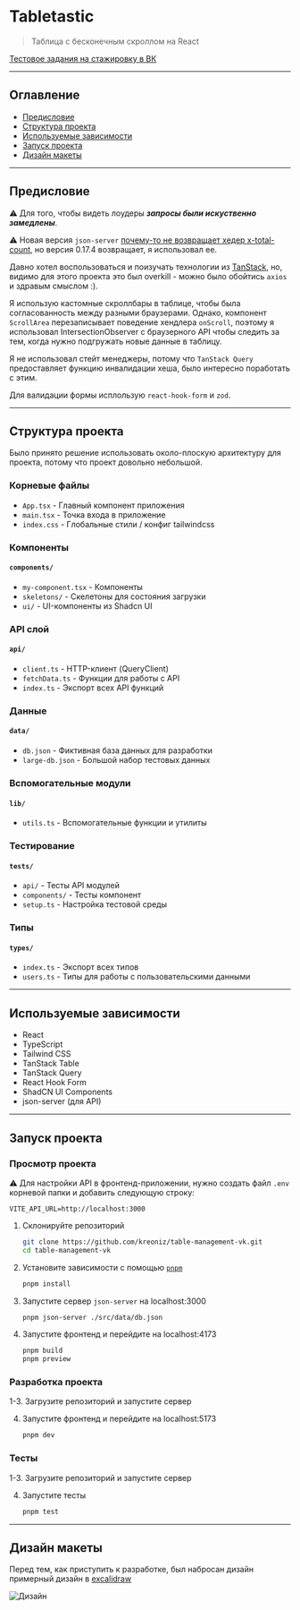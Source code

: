 # Tabletastic

> Таблица с бесконечным скроллом на React

[Тестовое задания на стажировку в ВК](https://internship.vk.company/vacancy/1109)

---

## Оглавление

- [Предисловие](#предисловие)
- [Структура проекта](#структура-проекта)
- [Используемые зависимости](#используемые-зависимости)
- [Запуск проекта](#запуск-проекта)
- [Дизайн макеты](#дизайн-макеты)

---

## Предисловие
⚠️ Для того, чтобы видеть лоудеры ***запросы были искуственно замедлены***.

⚠️ Новая версия `json-server` [почему-то не возвращает хедер x-total-count](https://github.com/typicode/json-server/issues/1276), но версия 0.17.4 возвращает, я использовал ее.

Давно хотел воспользоваться и поизучать технологии из [TanStack](https://tanstack.com/), но, видимо для этого проекта это был overkill - можно было обойтись `axios` и здравым смыслом :).

Я использую кастомные скроллбары в таблице, чтобы была согласованность между разными браузерами. Однако, компонент `ScrollArea` перезаписывает поведение хендлера `onScroll`, поэтому я использовал IntersectionObserver с браузерного API чтобы следить за тем, когда нужно подгружать новые данные в таблицу.

Я не использовал стейт менеджеры, потому что `TanStack Query` предоставляет функцию инвалидации хеша, было интересно поработать с этим.

Для валидации формы исплользую `react-hook-form` и `zod`.

---

## Структура проекта

Было принято решение использовать около-плоскую архитектуру для проекта, потому что проект довольно небольшой.

###  Корневые файлы
- `App.tsx` - Главный компонент приложения
- `main.tsx` - Точка входа в приложение
- `index.css` - Глобальные стили / конфиг tailwindcss

### Компоненты
#### `components/`
- `my-component.tsx` - Компоненты
- `skeletons/` - Скелетоны для состояния загрузки
- `ui/` - UI-компоненты из Shadcn UI

### API слой
#### `api/`
- `client.ts` - HTTP-клиент (QueryClient)
- `fetchData.ts` - Функции для работы с API
- `index.ts` - Экспорт всех API функций

### Данные
#### `data/`
- `db.json` - Фиктивная база данных для разработки
- `large-db.json` - Большой набор тестовых данных

### Вспомогательные модули
#### `lib/`
- `utils.ts` - Вспомогательные функции и утилиты

### Тестирование
#### `tests/`
- `api/` - Тесты API модулей
- `components/` - Тесты компонент
- `setup.ts` - Настройка тестовой среды

### Типы
#### `types/`
- `index.ts` - Экспорт всех типов
- `users.ts` - Типы для работы с пользовательскими данными

---

## Используемые зависимости

- React
- TypeScript
- Tailwind CSS
- TanStack Table
- TanStack Query
- React Hook Form
- ShadCN UI Components
- json-server (для API)

---

## Запуск проекта

### Просмотр проекта
⚠️ Для настройки API в фронтенд-приложении, нужно создать файл `.env` корневой папки и добавить следующую строку:
```
VITE_API_URL=http://localhost:3000
```

1. Склонируйте репозиторий

   ```bash
   git clone https://github.com/kreoniz/table-management-vk.git
   cd table-management-vk
2. Установите зависимости с помощью [`pnpm`](https://pnpm.io/installation)

    ```bash
    pnpm install
3. Запустите сервер `json-server` на localhost:3000

    ```bash
    pnpm json-server ./src/data/db.json
4. Запустите фронтенд и перейдите на localhost:4173

    ```bash
    pnpm build
    pnpm preview

### Разработка проекта

1-3. Загрузите репозиторий и запустите сервер

4. Запустите фронтенд и перейдите на localhost:5173

    ```bash
    pnpm dev

### Тесты

1-3. Загрузите репозиторий и запустите сервер

4. Запустите тесты

    ```bash
    pnpm test

---

## Дизайн макеты

Перед тем, как приступить к разработке, был набросан дизайн примерный дизайн в [excalidraw](https://excalidraw.com/)

![Дизайн](https://github.com/kreoniz/table-management-vk/raw/main/images/design.png)
